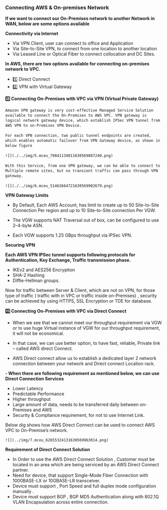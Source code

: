 ### Connecting AWS & On-premises Network

**If we want to connect our On-Premises network to another Network in WAN, below are some options available**

**Connectivity via Internet**
- Via VPN Client, user can connect to office and Application
- Via Site-to-Site VPN, to connect from one location to another location
- Via Leased Line or Optical Fiber to connect collocation and DC Sites.


**In AWS, there are two options available for connecting on-premises network to VPC.**

- :one: Direct Connect
- :two: VPN with Virtual Gateway

**:one: Connecting On-Premises with VPC via VPN (Virtual Private Gateway)**
    
    Amazon VPN gateway is very cost-effective Managed Service Solution available to connect the On-Premises to AWS VPC. VPN gateway is logical network gateway device, which establish IPSec VPN tunnel from AWS VPN to on-Premises VPN Device.

    For each VPN connection, two public tunnel endpoints are created, which enables automatic failover from VPN Gateway device, as shown in below figure

    ![](./../img/5.mceu_79841134011630569887240.png)

    With this Service, from one VPN gateway, we can be able to connect to Multiple remote sites, but no transient traffic can pass through VPN gateway.

    ![](./../img/6.mceu_51463664721630569902679.png)

**VPN Gateway Limits**
- By Default, Each AWS Account, has limit to create up to 50 Site-to-Site Connection Per region and up to 10 Site-to-Site connection Per VGW.

- The VGW supports NAT Traversal out of box, can be configured to use 2–4-byte ASN.

- Each VGW supports 1.25 GBps throughput via IPSec VPN.   

**Securing VPN**

**Each AWS VPN IPSec tunnel supports following protocols for Authentication, Key Exchange, Traffic transmission phase.**

- IKEv2 and AES256 Encryption
- SHA-2 Hashing
- Diffie-Hellman groups.

Now for traffic between Server & Client, which are not on VPN, for those type of traffic ( traffic with in VPC or traffic inside on-Premises) , security can be achieved by using HTTPS, SSL Encryption or TDE for database.

**:two: Connecting On-Premises with VPC via Direct Connect**

- When we see that we cannot meet our throughput requirement via VGW or to use huge Virtual instance of VGW for our throughput requirement, it will not be economical.

- In that case, we can use better option, to have fast, reliable, Private link – called AWS direct Connect.

- AWS Direct connect allow us to establish a dedicated layer 2 network connection between your network and Direct connect Location rack.

**- When there are following requirement as mentioned below, we can use Direct Connection Services**
  - Lower Latency
  - Predictable Performance
  - Higher throughput
  - Large amount of data, needs to be transferred daily between on-Premises and AWS
  - Security & Compliance requirement, for not to use Internet Link.


Below dig shows how AWS Direct Connect can be used to connect AWS VPC to On-Premise’s network.

    ![](../img/7.mceu_62655324131630569963014.png)



**Requirement of Direct Connect Solution**

- In Order to use the AWS Direct Connect Solution , Customer must be located in an area which are being serviced by an AWS Direct Connect partner.
- Need for device, that support Single-Mode Fiber Connection with 1000BASE-LX or 10GBASE-LR transceiver.
- Device must support , Port Speed and full duplex mode configuration manually .
- Device must support BGP , BGP MD5 Authentication along with 802.1Q VLAN Encapsulation across entire connection.